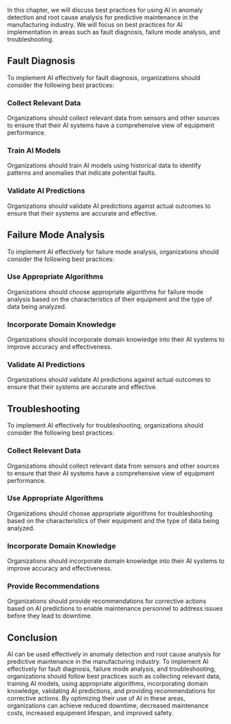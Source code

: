

In this chapter, we will discuss best practices for using AI in anomaly detection and root cause analysis for predictive maintenance in the manufacturing industry. We will focus on best practices for AI implementation in areas such as fault diagnosis, failure mode analysis, and troubleshooting.

Fault Diagnosis
---------------

To implement AI effectively for fault diagnosis, organizations should consider the following best practices:

### Collect Relevant Data

Organizations should collect relevant data from sensors and other sources to ensure that their AI systems have a comprehensive view of equipment performance.

### Train AI Models

Organizations should train AI models using historical data to identify patterns and anomalies that indicate potential faults.

### Validate AI Predictions

Organizations should validate AI predictions against actual outcomes to ensure that their systems are accurate and effective.

Failure Mode Analysis
---------------------

To implement AI effectively for failure mode analysis, organizations should consider the following best practices:

### Use Appropriate Algorithms

Organizations should choose appropriate algorithms for failure mode analysis based on the characteristics of their equipment and the type of data being analyzed.

### Incorporate Domain Knowledge

Organizations should incorporate domain knowledge into their AI systems to improve accuracy and effectiveness.

### Validate AI Predictions

Organizations should validate AI predictions against actual outcomes to ensure that their systems are accurate and effective.

Troubleshooting
---------------

To implement AI effectively for troubleshooting, organizations should consider the following best practices:

### Collect Relevant Data

Organizations should collect relevant data from sensors and other sources to ensure that their AI systems have a comprehensive view of equipment performance.

### Use Appropriate Algorithms

Organizations should choose appropriate algorithms for troubleshooting based on the characteristics of their equipment and the type of data being analyzed.

### Incorporate Domain Knowledge

Organizations should incorporate domain knowledge into their AI systems to improve accuracy and effectiveness.

### Provide Recommendations

Organizations should provide recommendations for corrective actions based on AI predictions to enable maintenance personnel to address issues before they lead to downtime.

Conclusion
----------

AI can be used effectively in anomaly detection and root cause analysis for predictive maintenance in the manufacturing industry. To implement AI effectively for fault diagnosis, failure mode analysis, and troubleshooting, organizations should follow best practices such as collecting relevant data, training AI models, using appropriate algorithms, incorporating domain knowledge, validating AI predictions, and providing recommendations for corrective actions. By optimizing their use of AI in these areas, organizations can achieve reduced downtime, decreased maintenance costs, increased equipment lifespan, and improved safety.


